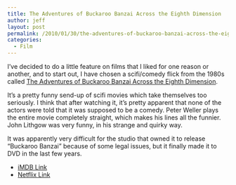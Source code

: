 ```yaml
---
title: The Adventures of Buckaroo Banzai Across the Eighth Dimension
author: jeff
layout: post
permalink: /2010/01/30/the-adventures-of-buckaroo-banzai-across-the-eighth-dimension/
categories:
  - Film
---
```


I’ve decided to do a little feature on films that I liked for one reason or another, and to start out, I have chosen a scifi/comedy flick from the 1980s called [The Adventures of Buckaroo Banzai Across the Eighth Dimension][1].

 [1]: http://www.imdb.com/title/tt0086856/



It’s a pretty funny send-up of scifi movies which take themselves too seriously. I think that after watching it, it’s pretty apparent that none of the actors were told that it was supposed to be a comedy. Peter Weller plays the entire movie completely straight, which makes his lines all the funnier. John Lithgow was very funny, in his strange and quirky way.

It was apparently very difficult for the studio that owned it to release “Buckaroo Banzai” because of some legal issues, but it finally made it to DVD in the last few years.

*   [iMDB Link][1]
*   [Netflix Link][2]

 [2]: http://www.netflix.com/Movie/The_Adventures_of_Buckaroo_Banzai/60021712
